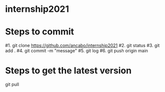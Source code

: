 # internship2021
# Steps to commit

#1. git clone https://github.com/ancabo/internship2021
#2. git status
#3. git add .
#4. git commit -m "message"
#5. git log
#6. git push origin main



# Steps to get the latest version

git pull
